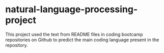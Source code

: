 # natural-language-processing-project
This project used the text from README files in coding bootcamp repositories on Github to predict the main coding language present in the repository.
